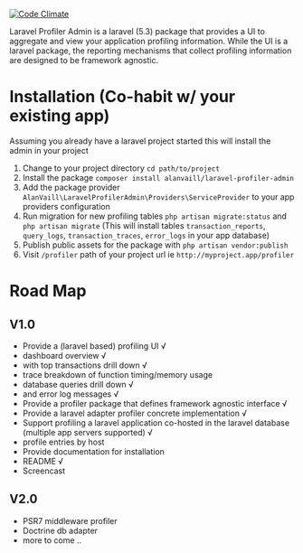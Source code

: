 [![Code Climate](https://codeclimate.com/github/AlanVaill/laravel-profiler-admin/badges/gpa.svg)](https://codeclimate.com/github/AlanVaill/laravel-profiler-admin)

Laravel Profiler Admin is a laravel (5.3) package that provides a UI to aggregate and view your application profiling information. While the UI is a laravel package, the reporting mechanisms that collect profiling information are designed to be framework agnostic.  

# Installation (Co-habit w/ your existing app) 
Assuming you already have a laravel project started this will install the admin in your project
 1. Change to your project directory `cd path/to/project`
 1. Install the package `composer install alanvaill/laravel-profiler-admin`
 1. Add the package provider `AlanVaill\LaravelProfilerAdmin\Providers\ServiceProvider` to your app providers configuration
 1. Run migration for new profiling tables `php artisan migrate:status` and `php artisan migrate` (This will install tables `transaction_reports`, `query_logs`, `transaction_traces`, `error_logs` in your app database)
 1. Publish public assets for the package with `php artisan vendor:publish`
 1. Visit `/profiler` path of your project url ie `http://myproject.app/profiler`


# Road Map
## V1.0

 * Provide a (laravel based) profiling UI √
  * dashboard overview √
  * with top transactions drill down √
   * trace breakdown of function timing/memory usage
  * database queries drill down √
  * and error log messages √
 * Provide a profiler package that defines framework agnostic interface √
 * Provide a laravel adapter profiler concrete implementation √
 * Support profiling a laravel application co-hosted in the laravel database (multiple app servers supported) √
  * profile entries by host
 * Provide documentation for installation
  * README √
  * Screencast 
 
## V2.0
 * PSR7 middleware profiler
 * Doctrine db adapter
 * more to come ..
